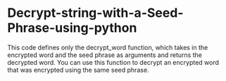 # Decrypt-string-with-a-Seed-Phrase-using-python


This code defines only the decrypt_word function, which takes in the encrypted word and the seed phrase as arguments and returns the decrypted word. You can use this function to decrypt an encrypted word that was encrypted using the same seed phrase.
